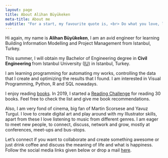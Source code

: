 ```yaml
---
layout: page
title: About Alihan Büyükeken
meta-title: About me
subtitle: "For a start, my favourite quote is, <br> Do what you love, love what you do."
---
```


<div id="aboutme-section">

<p class="about-text">
<span class="fa fa-briefcase about-icon"></span>
  Hi again, my name is <strong>Alihan Büyükeken</strong>, I am an avid engineer for learning Building Information Modelling and Project Management from Istanbul, Turkey.
</p>

<p class="about-text">
<span class="fa fa-graduation-cap about-icon"></span>
This summer, I will obtain my Bachelor of Engineering degree in <strong>Civil Engineering </strong>from Istanbul University (<a target="_blank" href="http://www.istanbulc.edu.tr/en/_">IU</a>) in Istanbul, Turkey.
</p>

<p class="about-text">
<span class="fa fa-code about-icon"></span>
I am learning programming for automating my works, controlling the data that I create and optimizing the results that I found. I am interested in Visual Programming, Python, R and SQL nowadays.
</p>

<p class="about-text">
<span class="fa fa-book about-icon"></span>
I enjoy reading <a target="_blank" href="https://alihanb.github.io/books/">books</a>. In 2019, I started a <a target="_blank" href="https://www.goodreads.com/user_challenges/14717691">Reading Challenge</a> for reading 30 books. Feel free to check the list and give me book recommendations. 
</p>

<p class="about-text">
<span class="fa fa-heart about-icon"></span>
Also, I am very fond of cinema, big fan of Martin Scorsese and Yavuz Turgul. I love to create digital art and play around with my Illustrator skills, apart from these I love listening to music from different genres. I am eager to meet new people, to connect, discuss, network and grow, mostly at conferences, meet-ups and bus-stops.
</p>

<p class="about-text">
<span class="fa fa-envelope about-icon"></span>
Let’s connect if you want to collaborate and create something awesome or just drink coffee and discuss the meaning of life and what is happiness. Follow the social media links given below or drop a mail <a target="_blank" href="mailto:alihan.b@hotmail.com">here</a>.
</p>

<br>
